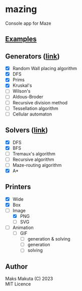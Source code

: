 # mazing

 Console app for Maze  
 
## [Examples](./examples.md)

## Generators ([link](https://en.wikipedia.org/wiki/Maze_generation_algorithm))
 
  - [X] Random Wall placing algorithm
  - [X] DFS
  - [X] Prims
  - [X] Kruskal's
  - [ ] Wilson's
  - [ ] Aldous-Broder
  - [ ] Recursive division method
  - [ ] Tessellation algorithm
  - [ ] Cellular automaton

## Solvers ([link](https://en.wikipedia.org/wiki/Maze-solving_algorithm))

 - [X] DFS
 - [X] BFS
 - [ ] Tremaux's algorithm
 - [ ] Recursive algorithm
 - [ ] Maze-routing algorithm
 - [X] A*

## Printers

 - [X] Wide 
 - [X] Box 
 - [ ] Image 
   - [X] PNG
   - [ ] SVG
 - [ ] Animation
   - [ ] GIF
     - [ ] generation & solving
     - [ ] generation
     - [ ] solving

## Author
  
  Maks Makuta (C) 2023  
  MIT Licence
